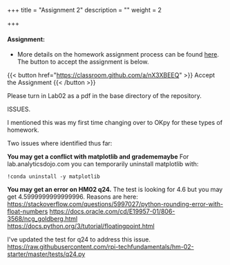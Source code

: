 +++
title = "Assignment 2"
description = ""
weight = 2

+++


#### Assignment:
- More details on the homework assignment process can be found [here](/mgmt6560-sp18/assignments/). The button to accept the assignment is below.

{{< button href="https://classroom.github.com/a/nX3XBEEQ" >}} Accept the Assignment {{< /button >}}

Please turn in Lab02 as a pdf in the base directory of the repository.


ISSUES.

I mentioned this was my first time changing over to OKpy for these types of homework.

Two issues where identified thus far:

**You may get a conflict with matplotlib and gradememaybe**
For lab.analyticsdojo.com you can temporarily uninstall matplotlib with:
```
!conda uninstall -y matplotlib
```


**You may get an error on HM02 q24.**
The test is looking for 4.6 but you may get 4.5999999999999996. Reasons are here:
https://stackoverflow.com/questions/5997027/python-rounding-error-with-float-numbers
https://docs.oracle.com/cd/E19957-01/806-3568/ncg_goldberg.html
https://docs.python.org/3/tutorial/floatingpoint.html

I've updated the test for q24 to address this issue.
https://raw.githubusercontent.com/rpi-techfundamentals/hm-02-starter/master/tests/q24.py
